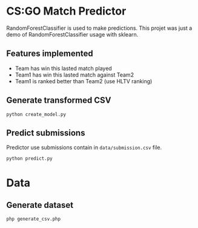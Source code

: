 # CS:GO Match Predictor

RandomForestClassifier is used to make predictions.
This projet was just a demo of RandomForestClassifier usage with sklearn.

## Features implemented

* Team has win this lasted match played
* Team1 has win this lasted match against Team2
* Team1 is ranked better than Team2 (use HLTV ranking)

## Generate transformed CSV

```
python create_model.py
```

## Predict submissions

Predictor use submissions contain in `data/submission.csv` file.

```
python predict.py
```

# Data

## Generate dataset

```
php generate_csv.php
```
